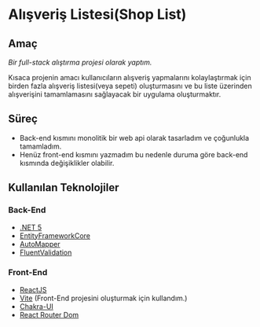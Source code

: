 # Alışveriş Listesi(Shop List)

## Amaç

*Bir full-stack alıştırma projesi olarak yaptım.*

Kısaca projenin amacı kullanıcıların alışveriş yapmalarını kolaylaştırmak için birden fazla alışveriş listesi(veya sepeti) oluşturmasını ve bu liste üzerinden alışverişini tamamlamasını sağlayacak bir uygulama oluşturmaktır.

## Süreç
  - Back-end kısmını monolitik bir web api olarak tasarladım ve çoğunlukla tamamladım.
  - Henüz front-end kısmını yazmadım bu nedenle duruma göre back-end kısmında değişiklikler olabilir.

## Kullanılan Teknolojiler

### Back-End
  - [.NET 5](https://dotnet.microsoft.com/en-us/download/dotnet/5.0)
  - [EntityFrameworkCore](https://docs.microsoft.com/tr-tr/ef/core/)
  - [AutoMapper](https://automapper.org)
  - [FluentValidation](https://docs.fluentvalidation.net/en/latest/#)
### Front-End
  - [ReactJS](https://reactjs.org)
  - [Vite](https://vitejs.dev) (Front-End projesini oluşturmak için kullandım.)
  - [Chakra-UI](https://chakra-ui.com)
  - [React Router Dom](https://reactrouter.com)


